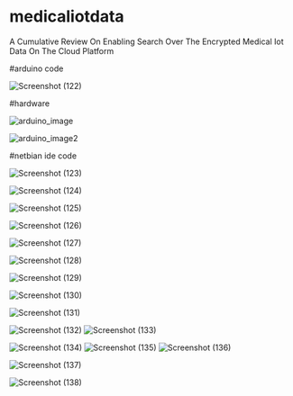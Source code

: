 # medicaliotdata
A Cumulative Review On Enabling Search Over The Encrypted Medical Iot Data On The Cloud Platform

#arduino code

![Screenshot (122)](https://user-images.githubusercontent.com/120195325/214248208-4dfc4e39-f525-4c2e-aea3-9cf76d43650c.png)

#hardware

![arduino_image](https://user-images.githubusercontent.com/120195325/214248782-f4e965a8-e745-4128-be68-d54a281dfeea.jpg)

![arduino_image2](https://user-images.githubusercontent.com/120195325/214248793-234717f6-50ad-4c94-9fb1-31f160b51935.jpg)

#netbian ide code 

![Screenshot (123)](https://user-images.githubusercontent.com/120195325/214249950-cd1306a7-583f-4f5e-b88e-49d09740ea92.png)

![Screenshot (124)](https://user-images.githubusercontent.com/120195325/214249977-1af86e23-014b-46ed-90d2-64f33f4a50c2.png)

![Screenshot (125)](https://user-images.githubusercontent.com/120195325/214249989-ec5c65b3-85df-4db1-b4f2-f3e68460f070.png)

![Screenshot (126)](https://user-images.githubusercontent.com/120195325/214249999-c88d3937-6714-40dc-95d9-a7106c9f6de5.png)

![Screenshot (127)](https://user-images.githubusercontent.com/120195325/214250015-1cc19297-103f-46e5-bf62-b749cf318f79.png)

![Screenshot (128)](https://user-images.githubusercontent.com/120195325/214250025-44c68a1b-7a81-4e9f-85c5-ab45029f53c7.png)

![Screenshot (129)](https://user-images.githubusercontent.com/120195325/214250038-6345a8ab-a2f3-4032-a06b-2d89c0eff4ec.png)

![Screenshot (130)](https://user-images.githubusercontent.com/120195325/214250049-f5a5219d-bf24-4cd0-bf33-28e28077da40.png)

![Screenshot (131)](https://user-images.githubusercontent.com/120195325/214250063-443ab659-0cf3-4e42-9e2f-806c0fb1dd77.png)

![Screenshot (132)](https://user-images.githubusercontent.com/120195325/214250071-fb1690ec-2eaa-4203-909f-21fe36b10c2a.png)
![Screenshot (133)](https://user-images.githubusercontent.com/120195325/214250104-449e9c7e-cd24-4c88-9e21-30c805f6eaf4.png)

![Screenshot (134)](https://user-images.githubusercontent.com/120195325/214250125-25891f7b-ba44-4aba-852e-65c582dbb584.png)
![Screenshot (135)](https://user-images.githubusercontent.com/120195325/214250140-edcc78c8-52c0-44bf-87bb-63273eac2dee.png)
![Screenshot (136)](https://user-images.githubusercontent.com/120195325/214250152-df54ee9c-e5bc-42b4-bf91-d0ff24a0732e.png)

![Screenshot (137)](https://user-images.githubusercontent.com/120195325/214250692-429ffbf7-9f76-4a13-a201-d8a740ea8631.png)

![Screenshot (138)](https://user-images.githubusercontent.com/120195325/214250739-241bd23c-43b6-4dfb-9571-4d18ad318a9f.png)
